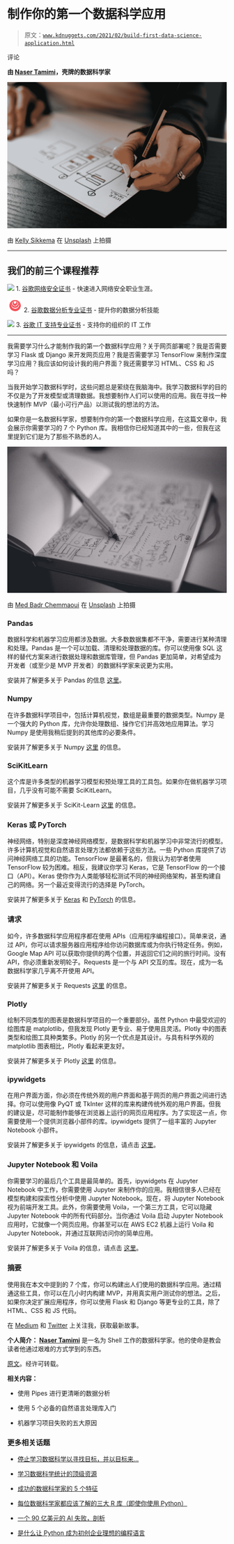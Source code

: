 # 制作你的第一个数据科学应用

> 原文：[`www.kdnuggets.com/2021/02/build-first-data-science-application.html`](https://www.kdnuggets.com/2021/02/build-first-data-science-application.html)

评论

**由 [Naser Tamimi](https://www.linkedin.com/in/nasertamimi/)，壳牌的数据科学家**

![图片](img/19cd12f42e1819c095846cfdb6db31ec.png)

由 [Kelly Sikkema](https://unsplash.com/@kellysikkema?utm_source=unsplash&utm_medium=referral&utm_content=creditCopyText) 在 [Unsplash](https://unsplash.com/s/photos/app?utm_source=unsplash&utm_medium=referral&utm_content=creditCopyText) 上拍摄

* * *

## 我们的前三个课程推荐

![](img/0244c01ba9267c002ef39d4907e0b8fb.png) 1\. [谷歌网络安全证书](https://www.kdnuggets.com/google-cybersecurity) - 快速进入网络安全职业生涯。

![](img/e225c49c3c91745821c8c0368bf04711.png) 2\. [谷歌数据分析专业证书](https://www.kdnuggets.com/google-data-analytics) - 提升你的数据分析技能

![](img/0244c01ba9267c002ef39d4907e0b8fb.png) 3\. [谷歌 IT 支持专业证书](https://www.kdnuggets.com/google-itsupport) - 支持你的组织的 IT 工作

* * *

我需要学习什么才能制作我的第一个数据科学应用？关于网页部署呢？我是否需要学习 Flask 或 Django 来开发网页应用？我是否需要学习 TensorFlow 来制作深度学习应用？我应该如何设计我的用户界面？我还需要学习 HTML、CSS 和 JS 吗？

当我开始学习数据科学时，这些问题总是萦绕在我脑海中。我学习数据科学的目的不仅是为了开发模型或清理数据。我想要制作人们可以使用的应用。我在寻找一种快速制作 MVP（最小可行产品）以测试我的想法的方法。

如果你是一名数据科学家，想要制作你的第一个数据科学应用，在这篇文章中，我会展示你需要学习的 7 个 Python 库。我相信你已经知道其中的一些，但我在这里提到它们是为了那些不熟悉的人。

![图片](img/3758020ee6a5388afa4f20bc06bc0ea6.png)

由 [Med Badr Chemmaoui](https://unsplash.com/@medbadrc?utm_source=unsplash&utm_medium=referral&utm_content=creditCopyText) 在 [Unsplash](https://unsplash.com/s/photos/design?utm_source=unsplash&utm_medium=referral&utm_content=creditCopyText) 上拍摄

### Pandas

数据科学和机器学习应用都涉及数据。大多数数据集都不干净，需要进行某种清理和处理。Pandas 是一个可以加载、清理和处理数据的库。你可以使用像 SQL 这样的替代方案来进行数据处理和数据库管理，但 Pandas 更加简单，对希望成为开发者（或至少是 MVP 开发者）的数据科学家来说更为实用。

安装并了解更多关于 Pandas 的信息 [这里](https://pandas.pydata.org/)。

### Numpy

在许多数据科学项目中，包括计算机视觉，数组是最重要的数据类型。Numpy 是一个强大的 Python 库，允许你处理数组、操作它们并高效地应用算法。学习 Numpy 是使用我稍后提到的其他库的必要条件。

安装并了解更多关于 Numpy [这里](https://numpy.org/) 的信息。

### SciKitLearn

这个库是许多类型的机器学习模型和预处理工具的工具包。如果你在做机器学习项目，几乎没有可能不需要 SciKitLearn。

安装并了解更多关于 SciKit-Learn [这里](https://scikit-learn.org/stable/) 的信息。

### Keras 或 PyTorch

神经网络，特别是深度神经网络模型，是数据科学和机器学习中非常流行的模型。许多计算机视觉和自然语言处理方法都依赖于这些方法。一些 Python 库提供了访问神经网络工具的功能。TensorFlow 是最著名的，但我认为初学者使用 TensorFlow 较为困难。相反，我建议你学习 Keras，它是 TensorFlow 的一个接口（API）。Keras 使你作为人类能够轻松测试不同的神经网络架构，甚至构建自己的网络。另一个最近变得流行的选择是 PyTorch。

安装并了解更多关于 [Keras](https://keras.io/) 和 [PyTorch](https://pytorch.org/) 的信息。

### 请求

如今，许多数据科学应用程序都在使用 APIs（应用程序编程接口）。简单来说，通过 API，你可以请求服务器应用程序给你访问数据库或为你执行特定任务。例如，Google Map API 可以获取你提供的两个位置，并返回它们之间的旅行时间。没有 API，你必须重新发明轮子。Requests 是一个与 API 交互的库。现在，成为一名数据科学家几乎离不开使用 API。

安装并了解更多关于 Requests [这里](https://requests.readthedocs.io/en/master/) 的信息。

### Plotly

绘制不同类型的图表是数据科学项目的一个重要部分。虽然 Python 中最受欢迎的绘图库是 matplotlib，但我发现 Plotly 更专业、易于使用且灵活。Plotly 中的图表类型和绘图工具种类繁多。Plotly 的另一个优点是其设计。与具有科学外观的 matplotlib 图表相比，Plotly 看起来更友好。

安装并了解更多关于 Plotly [这里](https://plotly.com/) 的信息。

### ipywidgets

在用户界面方面，你必须在传统外观的用户界面和基于网页的用户界面之间进行选择。你可以使用像 PyQT 或 TkInter 这样的库来构建传统外观的用户界面。但我的建议是，尽可能制作能够在浏览器上运行的网页应用程序。为了实现这一点，你需要使用一个提供浏览器小部件的库。ipywidgets 提供了一组丰富的 Jupyter Notebook 小部件。

安装并了解更多关于 ipywidgets 的信息，请点击 [这里](https://ipywidgets.readthedocs.io/en/stable/)。

### Jupyter Notebook 和 Voila

你需要学习的最后几个工具是最简单的。首先，ipywidgets 在 Jupyter Notebook 中工作，你需要使用 Jupyter 来制作你的应用。我相信很多人已经在模型构建和探索性分析中使用 Jupyter Notebook。现在，将 Jupyter Notebook 视为前端开发工具。此外，你需要使用 Voila，一个第三方工具，它可以隐藏 Jupyter Notebook 中的所有代码部分。当你通过 Voila 启动 Jupyter Notebook 应用时，它就像一个网页应用。你甚至可以在 AWS EC2 机器上运行 Voila 和 Jupyter Notebook，并通过互联网访问你的简单应用。

安装并了解更多关于 Voila 的信息，请点击 [这里](https://github.com/voila-dashboards/voila)。

### 摘要

使用我在本文中提到的 7 个库，你可以构建出人们使用的数据科学应用。通过精通这些工具，你可以在几小时内构建 MVP，并用真实用户测试你的想法。之后，如果你决定扩展应用程序，你可以使用 Flask 和 Django 等更专业的工具，除了 HTML、CSS 和 JS 代码。

在 [Medium](https://tamimi-naser.medium.com/) 和 [Twitter](https://twitter.com/TamimiNas) 上关注我，获取最新故事。

**个人简介： [Naser Tamimi](https://www.linkedin.com/in/nasertamimi/)** 是一名为 Shell 工作的数据科学家。他的使命是教会读者他通过艰难的方式学到的东西。

[原文](https://towardsdatascience.com/build-your-first-data-science-application-9f1b816a5d67)。经许可转载。

**相关内容：**

+   使用 Pipes 进行更清晰的数据分析

+   使用 5 个必备的自然语言处理库入门

+   机器学习项目失败的五大原因

### 更多相关话题

+   [停止学习数据科学以寻找目标，并以目标来…](https://www.kdnuggets.com/2021/12/stop-learning-data-science-find-purpose.html)

+   [学习数据科学统计的顶级资源](https://www.kdnuggets.com/2021/12/springboard-top-resources-learn-data-science-statistics.html)

+   [成功的数据科学家的 5 个特征](https://www.kdnuggets.com/2021/12/5-characteristics-successful-data-scientist.html)

+   [每位数据科学家都应该了解的三大 R 库（即使你使用 Python）](https://www.kdnuggets.com/2021/12/three-r-libraries-every-data-scientist-know-even-python.html)

+   [一个 90 亿美元的 AI 失败，剖析](https://www.kdnuggets.com/2021/12/9b-ai-failure-examined.html)

+   [是什么让 Python 成为初创企业理想的编程语言](https://www.kdnuggets.com/2021/12/makes-python-ideal-programming-language-startups.html)
